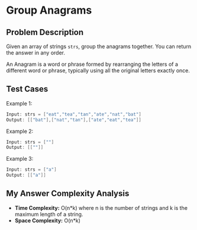 # Group Anagrams

## Problem Description

Given an array of strings `strs`, group the anagrams together. You can return the answer in any order.

An Anagram is a word or phrase formed by rearranging the letters of a different word or phrase, typically using all the original letters exactly once.

## Test Cases

Example 1:
```go
Input: strs = ["eat","tea","tan","ate","nat","bat"]
Output: [["bat"],["nat","tan"],["ate","eat","tea"]]
```

Example 2:
```go
Input: strs = [""]
Output: [[""]]
```

Example 3:
```go
Input: strs = ["a"]
Output: [["a"]]
```

## My Answer Complexity Analysis

- **Time Complexity:** O(n*k) where n is the number of strings and k is the maximum length of a string.
- **Space Complexity:** O(n*k)

